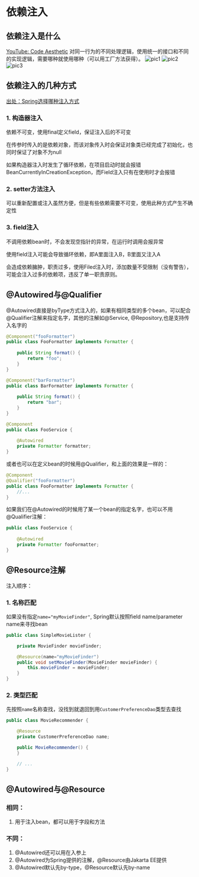 # 依赖注入
## 依赖注入是什么
[YouTube: Code Aesthetic](https://www.youtube.com/watch?v=J1f5b4vcxCQ)
对同一行为的不同处理逻辑，使用统一的接口和不同的实现逻辑，需要哪种就使用哪种（可以用工厂方法获得）。
![pic1](../assets/Spring/di-interface1.png)
![pic2](../assets/Spring/di-interface2.png)
![pic3](../assets/Spring/di-interface3.png)

## 依赖注入的几种方式
[出处：Spring选择哪种注入方式](https://juejin.cn/post/7021902992706109476)
### 1. 构造器注入
依赖不可变，使用final定义field，保证注入后的不可变

在传参时传入的是依赖对象，而该对象传入时会保证对象类已经完成了初始化，也同时保证了对象不为null

如果构造器注入时发生了循环依赖，在项目启动时就会报错BeanCurrentlyInCreationException，而Field注入只有在使用时才会报错

 ### 2. setter方法注入
可以重新配置或注入虽然方便，但是有些依赖需要不可变，使用此种方式产生不确定性

### 3. field注入
不调用依赖bean时，不会发现空指针的异常，在运行时调用会报异常

使用field注入可能会导致循环依赖，即A里面注入B，B里面又注入A

会造成依赖臃肿，职责过多，使用Filed注入时，添加数量不受限制（没有警告），可能会注入过多的依赖项，违反了单一职责原则。

## @Autowired与@Qualifier
@Autowired直接是byType方式注入的，如果有相同类型的多个bean，可以配合@Qualifier注解来指定名字，其他的注解如@Service, @Repository,也是支持传入名字的
```java
@Component("fooFormatter")
public class FooFormatter implements Formatter {
 
    public String format() {
        return "foo";
    }
}

@Component("barFormatter")
public class BarFormatter implements Formatter {
 
    public String format() {
        return "bar";
    }
}

@Component
public class FooService {
     
    @Autowired
    private Formatter formatter;
}
```
或者也可以在定义bean的时候用@Qualifier，和上面的效果是一样的：
```java
@Component
@Qualifier("fooFormatter")
public class FooFormatter implements Formatter {
    //...
}
```
如果我们在@Autowired的时候用了某一个bean的指定名字，也可以不用@Qualifier注解：
```java
public class FooService {
     
    @Autowired
    private Formatter fooFormatter;
}
```

## @Resource注解
注入顺序：
### 1. 名称匹配
如果没有指定```name="myMovieFinder"```, Spring默认按照field name/parameter name来寻找bean
```java
public class SimpleMovieLister {

	private MovieFinder movieFinder;

	@Resource(name="myMovieFinder") 
	public void setMovieFinder(MovieFinder movieFinder) {
		this.movieFinder = movieFinder;
	}
}
```
### 2. 类型匹配
先按照```name```名称查找，没找到就退回到用```CustomerPreferenceDao```类型去查找
```java
public class MovieRecommender {

	@Resource
	private CustomerPreferenceDao name;

	public MovieRecommender() {
	}

	// ...
}
```
## @Autowired与@Resource
### 相同：
1. 用于注入bean，都可以用于字段和方法
### 不同：
1. @Autowired还可以用在入参上
2. @Autowired为Spring提供的注解，@Resource由Jakarta EE提供
3. @Autowired默认先by-type，@Resource默认先by-name